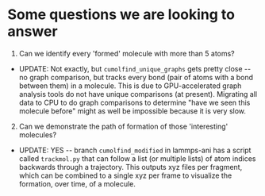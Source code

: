 # Some questions we are looking to answer

1. Can we identify every 'formed' molecule with more than 5 atoms?

- UPDATE: Not exactly, but `cumolfind_unique_graphs` gets pretty close -- no graph comparison, but tracks every bond (pair of atoms with a bond between them) in a molecule. This is due to GPU-accelerated graph analysis tools do not have unique comparisons (at present). Migrating all data to CPU to do graph comparisons to determine "have we seen this molecule before" might as well be impossible because it is very slow.

2. Can we demonstrate the path of formation of those 'interesting' molecules?

- UPDATE: YES -- branch `cumolfind_modified` in lammps-ani has a script called `trackmol.py` that can follow a list (or multiple lists) of atom indices backwards through a trajectory. This outputs xyz files per fragment, which can be combined to a single xyz per frame to visualize the formation, over time, of a molecule.

